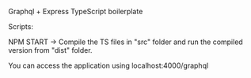 Graphql + Express TypeScript boilerplate

Scripts:

NPM START -> Compile the TS files in "src" folder and run the compiled version from "dist" folder.

You can access the application using localhost:4000/graphql 
